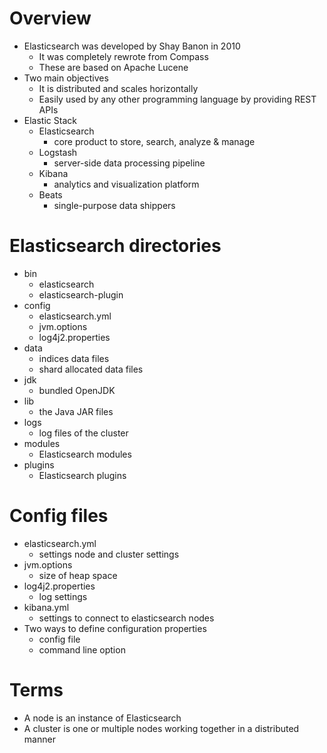# Overview
- Elasticsearch was developed by Shay Banon in 2010
  - It was completely rewrote from Compass
  - These are based on Apache Lucene
- Two main objectives
  - It is distributed and scales horizontally
  - Easily used by any other programming language by providing REST APIs
- Elastic Stack
  - Elasticsearch
    - core product to store, search, analyze & manage
  - Logstash
    - server-side data processing pipeline
  - Kibana
    - analytics and visualization platform
  - Beats
    - single-purpose data shippers

# Elasticsearch directories
- bin
  - elasticsearch
  - elasticsearch-plugin
- config
  - elasticsearch.yml
  - jvm.options
  - log4j2.properties
- data
  - indices data files
  - shard allocated data files
- jdk
  - bundled OpenJDK
- lib
  - the Java JAR files
- logs
  - log files of the cluster
- modules
  - Elasticsearch modules
- plugins
  - Elasticsearch plugins

# Config files
- elasticsearch.yml
  - settings node and cluster settings
- jvm.options
  - size of heap space
- log4j2.properties
  - log settings
- kibana.yml
  - settings to connect to elasticsearch nodes
- Two ways to define configuration properties
  - config file
  - command line option

# Terms
- A node is an instance of Elasticsearch
- A cluster is one or multiple nodes working together in a distributed manner